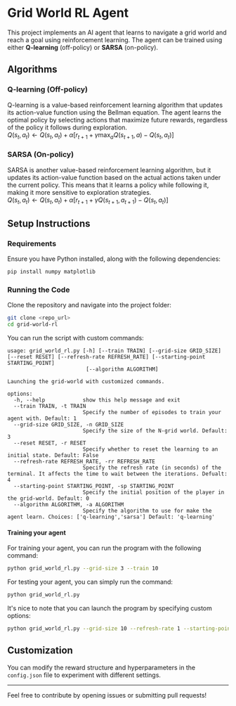# Grid World RL Agent

This project implements an AI agent that learns to navigate a grid world and reach a goal using reinforcement learning. The agent can be trained using either **Q-learning** (off-policy) or **SARSA** (on-policy).  


## Algorithms

### Q-learning (Off-policy)
Q-learning is a value-based reinforcement learning algorithm that updates its action-value function using the Bellman equation. The agent learns the optimal policy by selecting actions that maximize future rewards, regardless of the policy it follows during exploration.  
$Q(s_t, a_t) \leftarrow Q(s_t, a_t) + \alpha \left[ r_{t+1} + \gamma \max_{a} Q(s_{t+1}, a) - Q(s_t, a_t) \right]$

### SARSA (On-policy)
SARSA is another value-based reinforcement learning algorithm, but it updates its action-value function based on the actual actions taken under the current policy. This means that it learns a policy while following it, making it more sensitive to exploration strategies.  
$Q(s_t, a_t) \leftarrow Q(s_t, a_t) + \alpha \left[ r_{t+1} + \gamma Q(s_{t+1}, a_{t+1}) - Q(s_t, a_t) \right]$

## Setup Instructions

### Requirements
Ensure you have Python installed, along with the following dependencies:

```sh
pip install numpy matplotlib
```

### Running the Code
Clone the repository and navigate into the project folder:

```sh
git clone <repo_url>
cd grid-world-rl
```

You can run the script with custom commands:
```
usage: grid_world_rl.py [-h] [--train TRAIN] [--grid-size GRID_SIZE] [--reset RESET] [--refresh-rate REFRESH_RATE] [--starting-point STARTING_POINT]
                         [--algorithm ALGORITHM]

Launching the grid-world with customized commands.

options:
  -h, --help            show this help message and exit
  --train TRAIN, -t TRAIN
                        Specify the number of episodes to train your agent with. Default: 1
  --grid-size GRID_SIZE, -n GRID_SIZE
                        Specify the size of the N-grid world. Default: 3
  --reset RESET, -r RESET
                        Specify whether to reset the learning to an initial state. Default: False
  --refresh-rate REFRESH_RATE, -rr REFRESH_RATE
                        Specify the refresh rate (in seconds) of the terminal. It affects the time to wait between the iterations. Defualt: 4
  --starting-point STARTING_POINT, -sp STARTING_POINT
                        Specify the initial position of the player in the grid-world. Default: 0
  --algorithm ALGORITHM, -a ALGORITHM
                        Specify the algorithm to use for make the agent learn. Choices: ['q-learning','sarsa'] Default: 'q-learning'
```

#### Training your agent
For training your agent, you can run the program with the following command:
```sh
python grid_world_rl.py --grid-size 3 --train 10
```

For testing your agent, you can simply run the command:
```sh
python grid_world_rl.py 
```

It's nice to note that you can launch the program by specifying custom options:
```sh
python grid_world_rl.py --grid-size 10 --refresh-rate 1 --starting-point 0 --algorithm sarsa
```
## Customization
You can modify the reward structure and hyperparameters in the `config.json` file to experiment with different settings.

---

Feel free to contribute by opening issues or submitting pull requests!

